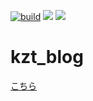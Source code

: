 [![build](https://github.com/kzt-wt/My-blog/actions/workflows/build.yml/badge.svg)](https://github.com/kzt-wt/My-blog/actions/workflows/build.yml)
[<img src="https://img.shields.io/badge/Powered%20by-Hugo-c9177e.svg?logo=hugo&style=popout">](https://gohugo.io/)
<img src="https://img.shields.io/badge/hosted%20by-Netlify-00C7B7.svg?logo=netlify&style=popout">

# kzt_blog
[こちら](https://kzt-blog.netlify.app/)


